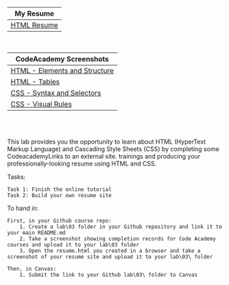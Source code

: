 |My Resume     |
|------|
|[HTML Resume](resume.html)|
<br/>

|CodeAcademy Screenshots     |
|------|
|[HTML - Elements and Structure](Screenshot-codeacademy-lesson_1-Elements_and_Structure.png)|
|[HTML - Tables](Screenshot-codeacademy-lesson_2-Tables.png)|
|[CSS - Syntax and Selectors](Screenshot-codeacademy-lesson_3-Syntax_and_Selectors.png)|
|[CSS - Visual Rules](Screenshot-codeacademy-lesson_4-Visual_Rules.png)|
<br/>
<br/>

This lab provides you the opportunity to learn about HTML (HyperText Markup Language) and Cascading Style Sheets (CSS) by completing some CodeacademyLinks to an external site. trainings and producing your professionally-looking resume using HTML and CSS.

Tasks:

    Task 1: Finish the online tutorial
    Task 2: Build your own resume site 


To hand in:

    First, in your Github course repo:
        1. Create a lab\03 folder in your Github repository and link it to your main README.md
        2. Take a screenshot showing completion records for Code Academy courses and upload it to your lab\03 folder
        3. Open the resume.html you created in a browser and take a screenshot of your resume site and upload it to your lab\03\ folder 
        
    Then, in Canvas:
        1. Submit the link to your Github lab\03\ folder to Canvas 